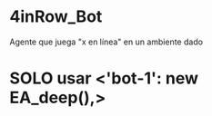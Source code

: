 # 4inRow_Bot
Agente que juega "x en línea" en un ambiente dado

# SOLO usar <'bot-1': new EA_deep(),>
